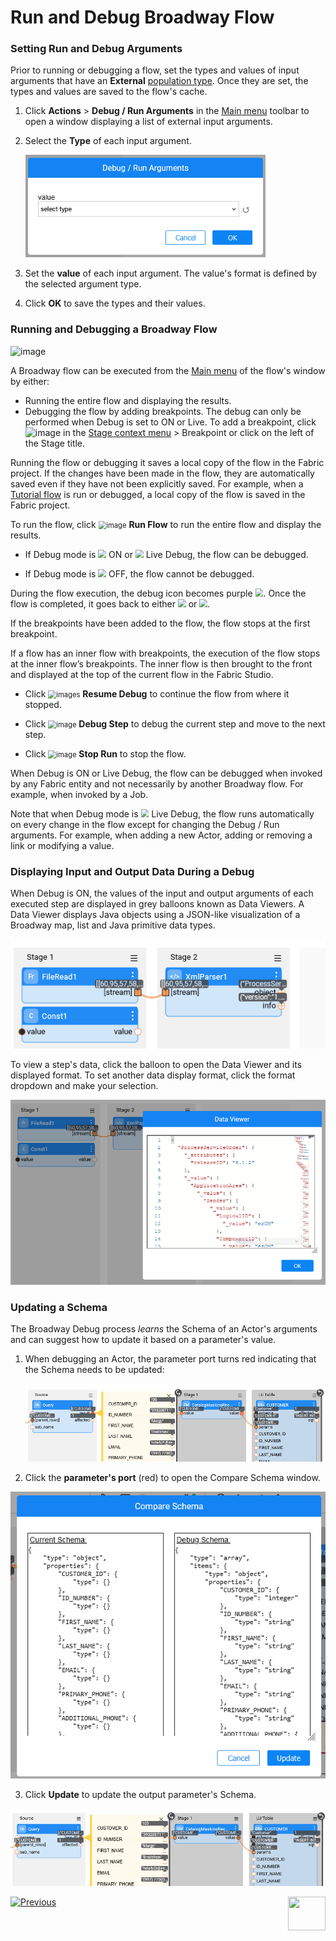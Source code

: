 # Run and Debug Broadway Flow


### Setting Run and Debug Arguments
Prior to running or debugging a flow, set the types and values of input arguments that have an **External** [population type](03_broadway_actor_window.md#actors-inputs-and-outputs). Once they are set, the types and values are saved to the flow's cache. 

1. Click **Actions** > **Debug / Run Arguments** in the [Main menu](18_broadway_flow_window.md#main-menu) toolbar to open a window displaying a list of external input arguments.

2. Select the **Type** of each input argument.

   <img src="images/flow_set_run_or_debug_param_set_type2.png" alt="image" style="zoom:80%;" />

3. Set the **value** of each input argument. The value's format is defined by the selected argument type.

4. Click **OK** to save the types and their values.

### Running and Debugging a Broadway Flow

![image](images/99_25_tool_bar.PNG)

A Broadway flow can be executed from the [Main menu](18_broadway_flow_window.md#main-menu) of the flow's window by either:

- Running the entire flow and displaying the results.
- Debugging the flow by adding breakpoints. The debug can only be performed when Debug is set to ON or Live. To add a breakpoint, click ![image](images/99_19_dots.PNG) in the [Stage context menu](18_broadway_flow_window.md#stage-context-menu) > Breakpoint or click on the left of the Stage title.

Running the flow or debugging it saves a local copy of the flow in the Fabric project. If the changes have been made in the flow, they are automatically saved even if they have not been explicitly saved. For example, when a [Tutorial flow](17_tutorial_and_flow_examples.md) is run or debugged, a local copy of the flow is saved in the Fabric project.

To run the flow, click <img src="images/99_25_run.PNG" alt="image" style="zoom:80%;" /> **Run Flow** to run the entire flow and display the results. 

- If Debug mode is <img src="images/99_25_debug_on.PNG" style="zoom:80%;" /> ON or <img src="images/99_25_debug_live.PNG" style="zoom:80%;" /> Live Debug, the flow can be debugged.

- If Debug mode is <img src="images/99_25_debug_off.PNG" style="zoom:80%;" /> OFF, the flow cannot be debugged.
  

During the flow execution, the debug icon becomes purple <img src="images/99_25_debug_exe.PNG" style="zoom:80%;" />. Once the flow is completed, it goes back to either <img src="images/99_25_debug_on.PNG" style="zoom:80%;" /> or <img src="images/99_25_debug_off.PNG" style="zoom:80%;" />.

If the breakpoints have been added to the flow, the flow stops at the first breakpoint. 

If a flow has an inner flow with breakpoints, the execution of the flow stops at the inner flow’s breakpoints. The inner flow is then brought to the front and displayed at the top of the current flow in the Fabric Studio.

 - Click <img src="images/99_25_resume.PNG" alt="images" style="zoom:80%;" /> **Resume Debug** to continue the flow from where it stopped.

- Click <img src="images/99_25_step.PNG" alt="image" style="zoom:80%;" /> **Debug Step** to debug the current step and move to the next step.

- Click <img src="images/99_25_stop.PNG" alt="image" style="zoom:80%;" /> **Stop Run** to stop the flow.

When Debug is ON or Live Debug, the flow can be debugged when invoked by any Fabric entity and not necessarily by another Broadway flow. For example, when invoked by a Job.

Note that when Debug mode is <img src="images/99_25_debug_live.PNG" style="zoom:80%;" /> Live Debug, the flow runs automatically on every change in the flow except for changing the Debug / Run arguments. For example, when adding a new Actor, adding or removing a link or modifying a value.

### Displaying Input and Output Data During a Debug

When Debug is ON, the values of the input and output arguments of each executed step are displayed in grey balloons known as Data Viewers. A Data Viewer displays Java objects using a JSON-like visualization of a Broadway map, list and Java primitive data types.

<img src="images/99_25_blue_balloons.png" alt="image"  />

To view a step's data, click the balloon to open the Data Viewer and its displayed format. To set another data display format, click the format dropdown and make your selection.

![](images/flow_debug_display_data.png)

### Updating a Schema

The Broadway Debug process *learns* the Schema of an Actor's arguments and can suggest how to update it based on a parameter's value. 

1. When debugging an Actor, the parameter port turns red indicating that the Schema needs to be updated:

   <img src="images/debug_update_schema.png"  />

2. Click the **parameter's port** (red) to open the Compare Schema window.

  <img src="images/compare_schema.png"  />

3. Click **Update** to update the output parameter's Schema. 

<img src="images/debug_update_schema_1.png"  />





[![Previous](/articles/images/Previous.png)](24_error_handling.md)[<img align="right" width="60" height="54" src="/articles/images/Next.png">](27_broadway_data_inspection.md)


